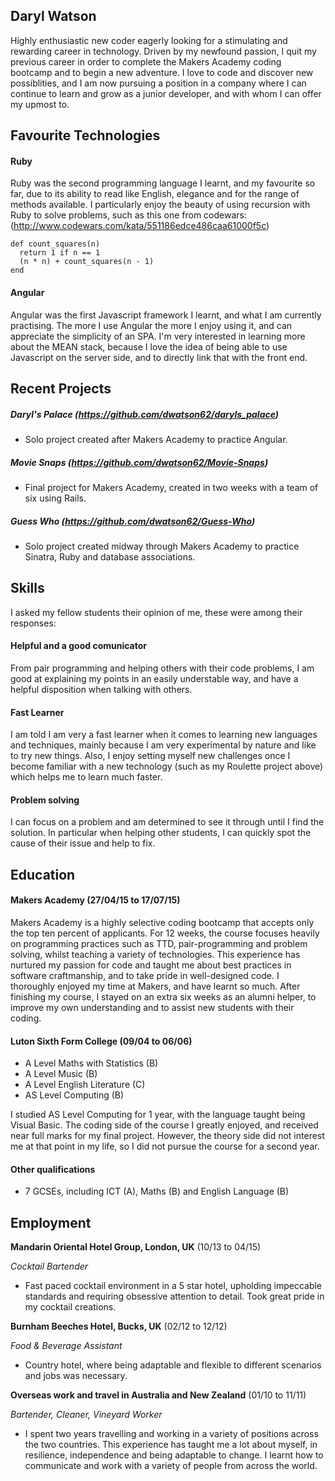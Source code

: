 ## Daryl Watson

Highly enthusiastic new coder eagerly looking for a stimulating and rewarding career in technology. Driven by my newfound passion, I quit my previous career in order to complete the Makers Academy coding bootcamp and to begin a new adventure. I love to code and discover new possiblities, and I am now pursuing a position in a company where I can continue to learn and grow as a junior developer, and with whom I can offer my upmost to.

## Favourite Technologies

#### Ruby

Ruby was the second programming language I learnt, and my favourite so far, due to its ability to read like English, elegance and for the range of methods available. I particularly enjoy the beauty of using recursion with Ruby to solve problems, such as this one from codewars: (http://www.codewars.com/kata/551186edce486caa61000f5c)

~~~
def count_squares(n)
  return 1 if n == 1
  (n * n) + count_squares(n - 1)
end
~~~

#### Angular

Angular was the first Javascript framework I learnt, and what I am currently practising. The more I use Angular the more I enjoy using it, and can appreciate the simplicity of an SPA. I'm very interested in learning more about the MEAN stack, because I love the idea of being able to use Javascript on the server side, and to directly link that with the front end.
 
## Recent Projects

##### Daryl's Palace (https://github.com/dwatson62/daryls_palace)

- Solo project created after Makers Academy to practice Angular.

##### Movie Snaps (https://github.com/dwatson62/Movie-Snaps)

- Final project for Makers Academy, created in two weeks with a team of six using Rails.

##### Guess Who (https://github.com/dwatson62/Guess-Who)

- Solo project created midway through Makers Academy to practice Sinatra, Ruby and database associations.

## Skills

I asked my fellow students their opinion of me, these were among their responses:

#### Helpful and a good comunicator

From pair programming and helping others with their code problems, I am good at explaining my points in an easily understable way, and have a helpful disposition when talking with others.

#### Fast Learner

I am told I am very a fast learner when it comes to learning new languages and techniques, mainly because I am very experimental by nature and like to try new things. Also, I enjoy setting myself new challenges once I become familiar with a new technology (such as my Roulette project above) which helps me to learn much faster.

#### Problem solving

I can focus on a problem and am determined to see it through until I find the solution. In particular when helping other students, I can quickly spot the cause of their issue and help to fix.

## Education

#### Makers Academy (27/04/15 to 17/07/15)

Makers Academy is a highly selective coding bootcamp that accepts only the top ten percent of applicants. For 12 weeks, the course focuses heavily on programming practices such as TTD, pair-programming and problem solving, whilst teaching a variety of technologies. This experience has nurtured my passion for code and taught me about best practices in software craftmanship, and to take pride in well-designed code. I thoroughly enjoyed my time at Makers, and have learnt so much. After finishing my course, I stayed on an extra six weeks as an alumni helper, to improve my own understanding and to assist new students with their coding.

#### Luton Sixth Form College (09/04 to 06/06)

- A Level Maths with Statistics (B)
- A Level Music (B)
- A Level English Literature (C)
- AS Level Computing (B)

I studied AS Level Computing for 1 year, with the language taught being Visual Basic. The coding side of the course I greatly enjoyed, and received near full marks for my final project. However, the theory side did not interest me at that point in my life, so I did not pursue the course for a second year.

#### Other qualifications

- 7 GCSEs, including ICT (A), Maths (B) and English Language (B)

## Employment

**Mandarin Oriental Hotel Group, London, UK** (10/13 to 04/15) 

*Cocktail Bartender*  
- Fast paced cocktail environment in a 5 star hotel, upholding impeccable standards and requiring obsessive attention to detail. Took great pride in my cocktail creations.

**Burnham Beeches Hotel, Bucks, UK** (02/12 to 12/12)   

*Food & Beverage Assistant*  

- Country hotel, where being adaptable and flexible to different scenarios and jobs was necessary.

**Overseas work and travel in Australia and New Zealand** (01/10 to 11/11)

*Bartender, Cleaner, Vineyard Worker*
- I spent two years travelling and working in a variety of positions across the two countries. This experience has taught me a lot about myself, in resilience, independence and being adaptable to change. I learnt how to communicate and work with a variety of people from across the world.
